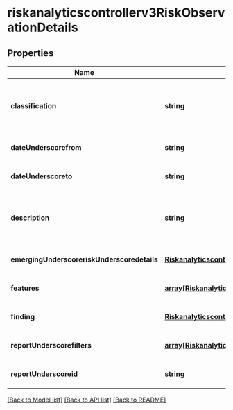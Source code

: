 # riskanalyticscontrollerv3RiskObservationDetails

## Properties
Name | Type | Description | Notes
------------ | ------------- | ------------- | -------------
**classification** | **string** | Classification of the risk for the period from date_from to date_to | [optional] [default to null]
**dateUnderscorefrom** | **string** |  | [optional] [default to null]
**dateUnderscoreto** | **string** |  | [optional] [default to null]
**description** | **string** | Description of the risk for the period from date_from to date_to | [optional] [default to null]
**emergingUnderscoreriskUnderscoredetails** | [**Riskanalyticscontrollerv3EmergingRiskDetails**](Riskanalyticscontrollerv3EmergingRiskDetails.md) |  | [optional] [default to null]
**features** | [**array[Riskanalyticsenginev3Feature]**](Riskanalyticsenginev3Feature.md) |  | [optional] [default to null]
**finding** | [**Riskanalyticscontrollerv3Finding**](Riskanalyticscontrollerv3Finding.md) |  | [optional] [default to null]
**reportUnderscorefilters** | [**array[Riskanalyticscontrollerv3ObservationReportFilter]**](Riskanalyticscontrollerv3ObservationReportFilter.md) |  | [optional] [default to null]
**reportUnderscoreid** | **string** |  | [optional] [default to null]

[[Back to Model list]](../README.md#documentation-for-models) [[Back to API list]](../README.md#documentation-for-api-endpoints) [[Back to README]](../README.md)



